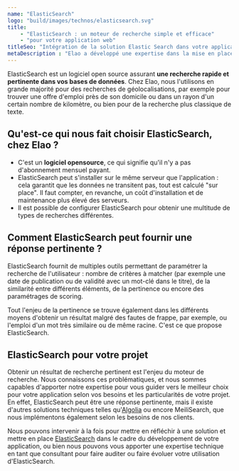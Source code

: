 ```yaml
---
name: "ElasticSearch"
logo: "build/images/technos/elasticsearch.svg"
title:
    - "ElasticSearch : un moteur de recherche simple et efficace"
    - "pour votre application web" 
titleSeo: "Intégration de la solution Elastic Search dans votre applicatif web - Elao"
metaDescription : "Elao a développé une expertise dans la mise en place d'Elastic Search, un moteur de recherche performant, pour ses clients. Nous pouvons vous accompagner grâce à notre expertise technique d'Elastic Search."
---
```


ElasticSearch est un logiciel open source assurant **une recherche rapide et pertinente dans vos bases de données**. Chez Elao, nous l'utilisons en grande majorité pour des recherches de géolocalisations, par exemple pour trouver une offre d'emploi près de son domicile ou dans un rayon d'un certain nombre de kilomètre, ou bien pour de la recherche plus classique de texte.

## Qu'est-ce qui nous fait choisir ElasticSearch, chez Elao ?

- C'est un **logiciel opensource**, ce qui signifie qu'il n'y a pas d'abonnement mensuel payant.
- ElasticSearch peut s'installer sur le même serveur que l'application : cela garantit que les données ne transitent pas, tout est calculé "sur place". Il faut compter, en revanche, un coût d'installation et de maintenance plus élevé des serveurs.
- Il est possible de configurer ElasticSearch pour obtenir une multitude de types de recherches différentes.

## Comment ElasticSearch peut fournir une réponse pertinente ?

ElasticSearch fournit de multiples outils permettant de paramétrer la recherche de l'utilisateur : nombre de critères à matcher (par exemple une date de publication ou de validité avec un mot-clé dans le titre), de la similarité entre différents éléments, de la pertinence ou encore des paramétrages de scoring.

Tout l'enjeu de la pertinence se trouve également dans les différents moyens d'obtenir un résultat malgré des fautes de frappe, par exemple, ou l'emploi d'un mot très similaire ou de même racine. C'est ce que propose ElasticSearch.

## ElasticSearch pour votre projet

Obtenir un résultat de recherche pertinent est l'enjeu du moteur de recherche. Nous connaissons ces problématiques, et nous sommes capables d'apporter notre expertise pour vous guider vers le meilleur choix pour votre application selon vos besoins et les particularités de votre projet. En effet, ElasticSearch peut être une réponse pertinente, mais il existe d'autres solutions techniques telles qu'[Algolia](./algolia.md) ou encore MeiliSearch, que nous implémentons également selon les besoins de nos clients.

Nous pouvons intervenir à la fois pour mettre en réfléchir à une solution et mettre en place [ElasticSearch](https://www.elastic.co/fr/elasticsearch) dans le cadre du développement de votre application, ou bien nous pouvons vous apporter une expertise technique en tant que consultant pour faire auditer ou faire évoluer votre utilisation d'ElasticSearch.
